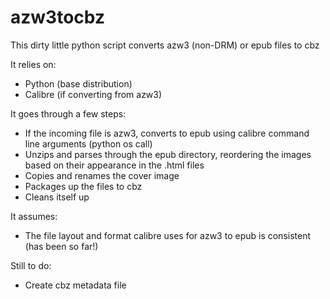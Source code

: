 # azw3tocbz

This dirty little python script converts azw3 (non-DRM) or epub files to cbz

It relies on:
* Python (base distribution)
* Calibre (if converting from azw3)

It goes through a few steps:
* If the incoming file is azw3, converts to epub using calibre command line arguments (python os call)
* Unzips and parses through the epub directory, reordering the images based on their appearance in the .html files
* Copies and renames the cover image
* Packages up the files to cbz
* Cleans itself up

It assumes:
* The file layout and format calibre uses for azw3 to epub is consistent (has been so far!)

Still to do:
* Create cbz metadata file
